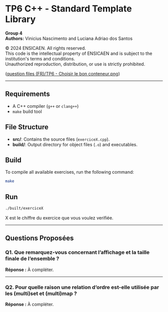 # TP6 C++ - Standard Template Library
**Group 4**  
**Authors:** Vinicius Nascimento and Luciana Adriao dos Santos  

© 2024 ENSICAEN. All rights reserved.  
This code is the intellectual property of ENSICAEN and is subject to the institution's terms and conditions.  
Unauthorized reproduction, distribution, or use is strictly prohibited.  

([question files (FR)/TP6 - Choisir le bon conteneur.png](https://github.com/ViniciusGN/Cpp-STL/blob/12b61560c1c05cf9eb717c0f8ef96f24e0f0d7a9/question%20files%20(FR)/TP6%20-%20Choisir%20le%20bon%20conteneur.png))

---

## Requirements

- A C++ compiler (`g++` or `clang++`)
- `make` build tool

## File Structure

- **src/**: Contains the source files (`exerciceX.cpp`).
- **build/**: Output directory for object files (`.o`) and executables.

## Build

To compile all available exercises, run the following command:

```bash
make
```

## Run

```bash
./built/exerciceX 
```
X est le chiffre du exercice que vous voulez verifiée.

---

## Questions Proposées

### Q1. Que remarquez-vous concernant l’affichage et la taille finale de l’ensemble ?
**Réponse :** À compléter.

---

### Q2. Pour quelle raison une relation d’ordre est-elle utilisée par les (multi)set et (multi)map ?
**Réponse :** À compléter.
